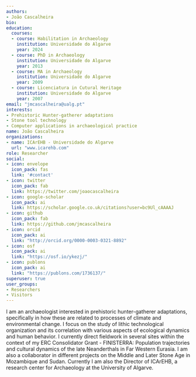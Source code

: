 ```yaml
---
authors:
- João Cascalheira
bio:
education:
  courses:
  - course: Habilitation in Archaeology
    institution: Universidade do Algarve
    year: 2024
  - course: PhD in Archaeology
    institution: Universidade do Algarve
    year: 2013
  - course: MA in Archaeology
    institution: Universidade do Algarve
    year: 2009
  - course: Licenciatura in Cutural Heritage
    institution: Universidade do Algarve
    year: 2007
email: "jmcascalheira@ualg.pt"
interests:
- Prehistoric Hunter-gatherer adaptations
- Stone tool technology
- Computer applications in archaeological practice
name: João Cascalheira
organizations:
- name: ICArEHB - Universidade do Algarve
  url: "www.icarehb.com"
role: Researcher
social:
- icon: envelope
  icon_pack: fas
  link: '#contact'
- icon: twitter
  icon_pack: fab
  link: https://twitter.com/joaocascalheira
- icon: google-scholar
  icon_pack: ai
  link: https://scholar.google.co.uk/citations?user=bc9Ul_cAAAAJ
- icon: github
  icon_pack: fab
  link: https://github.com/jmcascalheira
- icon: orcid
  icon_pack: ai
  link: "http://orcid.org/0000-0003-0321-8892"
- icon: osf
  icon_pack: ai
  link: "https://osf.io/ykezj/"
- icon: publons
  icon_pack: ai
  link: "https://publons.com/1736137/"
superuser: true
user_groups:
- Researchers
- Visitors
---
```


I am an archaeologist interested in prehistoric hunter-gatherer adaptations, specifically in how these are related to processes of climate and environmental change. I focus on the study of lithic technological organization and its correlation with various aspects of ecological dynamics and human behavior. I currently direct fieldwork in several sites within the context of my ERC Consolidator Grant - FINISTERRA: Population trajectories and cultural dynamics of the late Neanderthals in Far Western Eurasia. I am also a collaborator in different projects on the Middle and Later Stone Age in Mozambique and Sudan. Currently I am also the Director of ICArEHB, a research center for Archaeology at the University of Algarve.